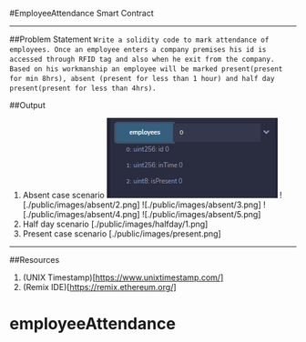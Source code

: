 #EmployeeAttendance Smart Contract
***
##Problem Statement
`Write a solidity code to mark attendance of employees. Once an employee enters a company premises his id is accessed through RFID tag and also when he exit from the company. Based on his workmanship an employee will be marked present(present for min 8hrs), absent (present for less than 1 hour) and half day present(present for less than 4hrs).`

##Output
1. Absent case scenario
![./public/images/absent/1.png](./public/images/absent/1.png)
![./public/images/absent/2.png]
![./public/images/absent/3.png]
![./public/images/absent/4.png]
![./public/images/absent/5.png]
2. Half day scenario
[./public/images/halfday/1.png]
3. Present case scenario
[./public/images/present.png]

***
##Resources
1. (UNIX Timestamp)[https://www.unixtimestamp.com/]
2. (Remix IDE)[https://remix.ethereum.org/]
# employeeAttendance
